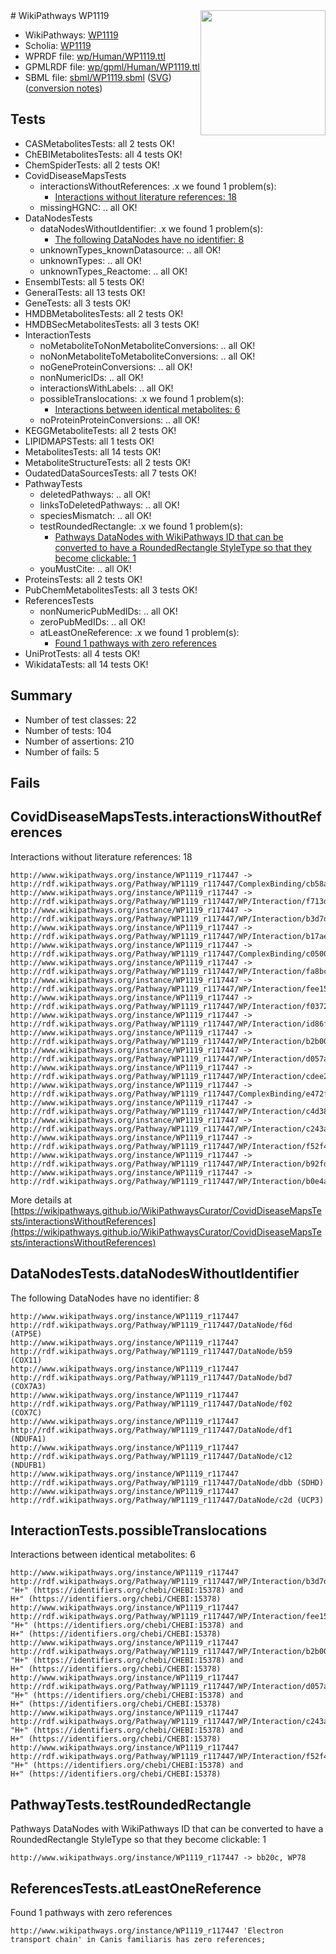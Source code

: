 <img style="float: right; width: 200px" src="../logo.png" />
# WikiPathways WP1119

* WikiPathways: [WP1119](https://identifiers.org/wikipathways:WP1119)
* Scholia: [WP1119](https://scholia.toolforge.org/wikipathways/WP1119)
* WPRDF file: [wp/Human/WP1119.ttl](../wp/Human/WP1119.ttl)
* GPMLRDF file: [wp/gpml/Human/WP1119.ttl](../wp/gpml/Human/WP1119.ttl)
* SBML file: [sbml/WP1119.sbml](../sbml/WP1119.sbml) ([SVG](../sbml/WP1119.svg)) ([conversion notes](../sbml/WP1119.txt))

## Tests
* CASMetabolitesTests: all 2 tests OK!
* ChEBIMetabolitesTests: all 4 tests OK!
* ChemSpiderTests: all 2 tests OK!
* CovidDiseaseMapsTests
    * interactionsWithoutReferences: .x we found 1 problem(s):
        * [Interactions without literature references: 18](#9701cce9)
    * missingHGNC: .. all OK!
* DataNodesTests
    * dataNodesWithoutIdentifier: .x we found 1 problem(s):
        * [The following DataNodes have no identifier: 8](#d2d32fa7)
    * unknownTypes_knownDatasource: .. all OK!
    * unknownTypes: .. all OK!
    * unknownTypes_Reactome: .. all OK!
* EnsemblTests: all 5 tests OK!
* GeneralTests: all 13 tests OK!
* GeneTests: all 3 tests OK!
* HMDBMetabolitesTests: all 2 tests OK!
* HMDBSecMetabolitesTests: all 3 tests OK!
* InteractionTests
    * noMetaboliteToNonMetaboliteConversions: .. all OK!
    * noNonMetaboliteToMetaboliteConversions: .. all OK!
    * noGeneProteinConversions: .. all OK!
    * nonNumericIDs: .. all OK!
    * interactionsWithLabels: .. all OK!
    * possibleTranslocations: .x we found 1 problem(s):
        * [Interactions between identical metabolites: 6](#d59038c9)
    * noProteinProteinConversions: .. all OK!
* KEGGMetaboliteTests: all 2 tests OK!
* LIPIDMAPSTests: all 1 tests OK!
* MetabolitesTests: all 14 tests OK!
* MetaboliteStructureTests: all 2 tests OK!
* OudatedDataSourcesTests: all 7 tests OK!
* PathwayTests
    * deletedPathways: .. all OK!
    * linksToDeletedPathways: .. all OK!
    * speciesMismatch: .. all OK!
    * testRoundedRectangle: .x we found 1 problem(s):
        * [Pathways DataNodes with WikiPathways ID that can be converted to have a RoundedRectangle StyleType so that they become clickable: 1](#9fbad3cb)
    * youMustCite: .. all OK!
* ProteinsTests: all 2 tests OK!
* PubChemMetabolitesTests: all 3 tests OK!
* ReferencesTests
    * nonNumericPubMedIDs: .. all OK!
    * zeroPubMedIDs: .. all OK!
    * atLeastOneReference: .x we found 1 problem(s):
        * [Found 1 pathways with zero references](#35eb778e)
* UniProtTests: all 4 tests OK!
* WikidataTests: all 14 tests OK!


## Summary

* Number of test classes: 22
* Number of tests: 104
* Number of assertions: 210
* Number of fails: 5

## Fails

<a name="9701cce9" />

## CovidDiseaseMapsTests.interactionsWithoutReferences

Interactions without literature references: 18
```
http://www.wikipathways.org/instance/WP1119_r117447 -> http://rdf.wikipathways.org/Pathway/WP1119_r117447/ComplexBinding/cb58a
http://www.wikipathways.org/instance/WP1119_r117447 -> http://rdf.wikipathways.org/Pathway/WP1119_r117447/WP/Interaction/f713d
http://www.wikipathways.org/instance/WP1119_r117447 -> http://rdf.wikipathways.org/Pathway/WP1119_r117447/WP/Interaction/b3d7d
http://www.wikipathways.org/instance/WP1119_r117447 -> http://rdf.wikipathways.org/Pathway/WP1119_r117447/WP/Interaction/b17ae
http://www.wikipathways.org/instance/WP1119_r117447 -> http://rdf.wikipathways.org/Pathway/WP1119_r117447/ComplexBinding/c0500
http://www.wikipathways.org/instance/WP1119_r117447 -> http://rdf.wikipathways.org/Pathway/WP1119_r117447/WP/Interaction/fa8bc
http://www.wikipathways.org/instance/WP1119_r117447 -> http://rdf.wikipathways.org/Pathway/WP1119_r117447/WP/Interaction/fee15
http://www.wikipathways.org/instance/WP1119_r117447 -> http://rdf.wikipathways.org/Pathway/WP1119_r117447/WP/Interaction/f0372
http://www.wikipathways.org/instance/WP1119_r117447 -> http://rdf.wikipathways.org/Pathway/WP1119_r117447/WP/Interaction/id86f308da
http://www.wikipathways.org/instance/WP1119_r117447 -> http://rdf.wikipathways.org/Pathway/WP1119_r117447/WP/Interaction/b2b00
http://www.wikipathways.org/instance/WP1119_r117447 -> http://rdf.wikipathways.org/Pathway/WP1119_r117447/WP/Interaction/d057a
http://www.wikipathways.org/instance/WP1119_r117447 -> http://rdf.wikipathways.org/Pathway/WP1119_r117447/WP/Interaction/cdee2
http://www.wikipathways.org/instance/WP1119_r117447 -> http://rdf.wikipathways.org/Pathway/WP1119_r117447/ComplexBinding/e472f
http://www.wikipathways.org/instance/WP1119_r117447 -> http://rdf.wikipathways.org/Pathway/WP1119_r117447/WP/Interaction/c4d38
http://www.wikipathways.org/instance/WP1119_r117447 -> http://rdf.wikipathways.org/Pathway/WP1119_r117447/WP/Interaction/c243a
http://www.wikipathways.org/instance/WP1119_r117447 -> http://rdf.wikipathways.org/Pathway/WP1119_r117447/WP/Interaction/f52f4
http://www.wikipathways.org/instance/WP1119_r117447 -> http://rdf.wikipathways.org/Pathway/WP1119_r117447/WP/Interaction/b92fd
http://www.wikipathways.org/instance/WP1119_r117447 -> http://rdf.wikipathways.org/Pathway/WP1119_r117447/WP/Interaction/b0e4a
```

More details at [https://wikipathways.github.io/WikiPathwaysCurator/CovidDiseaseMapsTests/interactionsWithoutReferences](https://wikipathways.github.io/WikiPathwaysCurator/CovidDiseaseMapsTests/interactionsWithoutReferences)

<a name="d2d32fa7" />

## DataNodesTests.dataNodesWithoutIdentifier

The following DataNodes have no identifier: 8
```
http://www.wikipathways.org/instance/WP1119_r117447 http://rdf.wikipathways.org/Pathway/WP1119_r117447/DataNode/f6d (ATP5E)
http://www.wikipathways.org/instance/WP1119_r117447 http://rdf.wikipathways.org/Pathway/WP1119_r117447/DataNode/b59 (COX11)
http://www.wikipathways.org/instance/WP1119_r117447 http://rdf.wikipathways.org/Pathway/WP1119_r117447/DataNode/bd7 (COX7A3)
http://www.wikipathways.org/instance/WP1119_r117447 http://rdf.wikipathways.org/Pathway/WP1119_r117447/DataNode/f02 (COX7C)
http://www.wikipathways.org/instance/WP1119_r117447 http://rdf.wikipathways.org/Pathway/WP1119_r117447/DataNode/df1 (NDUFA1)
http://www.wikipathways.org/instance/WP1119_r117447 http://rdf.wikipathways.org/Pathway/WP1119_r117447/DataNode/c12 (NDUFB1)
http://www.wikipathways.org/instance/WP1119_r117447 http://rdf.wikipathways.org/Pathway/WP1119_r117447/DataNode/dbb (SDHD)
http://www.wikipathways.org/instance/WP1119_r117447 http://rdf.wikipathways.org/Pathway/WP1119_r117447/DataNode/c2d (UCP3)
```

<a name="d59038c9" />

## InteractionTests.possibleTranslocations

Interactions between identical metabolites: 6
```
http://www.wikipathways.org/instance/WP1119_r117447 http://rdf.wikipathways.org/Pathway/WP1119_r117447/WP/Interaction/b3d7d "H+" (https://identifiers.org/chebi/CHEBI:15378) and 
H+" (https://identifiers.org/chebi/CHEBI:15378)
http://www.wikipathways.org/instance/WP1119_r117447 http://rdf.wikipathways.org/Pathway/WP1119_r117447/WP/Interaction/fee15 "H+" (https://identifiers.org/chebi/CHEBI:15378) and 
H+" (https://identifiers.org/chebi/CHEBI:15378)
http://www.wikipathways.org/instance/WP1119_r117447 http://rdf.wikipathways.org/Pathway/WP1119_r117447/WP/Interaction/b2b00 "H+" (https://identifiers.org/chebi/CHEBI:15378) and 
H+" (https://identifiers.org/chebi/CHEBI:15378)
http://www.wikipathways.org/instance/WP1119_r117447 http://rdf.wikipathways.org/Pathway/WP1119_r117447/WP/Interaction/d057a "H+" (https://identifiers.org/chebi/CHEBI:15378) and 
H+" (https://identifiers.org/chebi/CHEBI:15378)
http://www.wikipathways.org/instance/WP1119_r117447 http://rdf.wikipathways.org/Pathway/WP1119_r117447/WP/Interaction/c243a "H+" (https://identifiers.org/chebi/CHEBI:15378) and 
H+" (https://identifiers.org/chebi/CHEBI:15378)
http://www.wikipathways.org/instance/WP1119_r117447 http://rdf.wikipathways.org/Pathway/WP1119_r117447/WP/Interaction/f52f4 "H+" (https://identifiers.org/chebi/CHEBI:15378) and 
H+" (https://identifiers.org/chebi/CHEBI:15378)
```

<a name="9fbad3cb" />

## PathwayTests.testRoundedRectangle

Pathways DataNodes with WikiPathways ID that can be converted to have a RoundedRectangle StyleType so that they become clickable: 1
```
http://www.wikipathways.org/instance/WP1119_r117447 -> bb20c, WP78
 ```

<a name="35eb778e" />

## ReferencesTests.atLeastOneReference

Found 1 pathways with zero references
```
http://www.wikipathways.org/instance/WP1119_r117447 'Electron transport chain' in Canis familiaris has zero references; 
```

